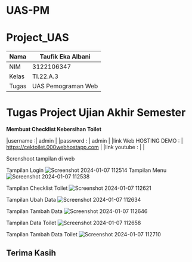 # UAS-PM
# Project_UAS

| Nama      | Taufik Eka Albani |
| ----------- | ----------- |
| NIM     | 3122106347      |
| Kelas   | TI.22.A.3        |
| Tugas   | UAS Pemograman Web        |


# Tugas Project Ujian Akhir Semester

**Membuat  Checklist Kebersihan Toilet**<br>

|username :| admin  |
|password : | admin |
|link Web HOSTING DEMO : | https://cektoilet.000webhostapp.com |
|link youtube : |  |




Screnshoot tampilan di web

Tampilan Login
![Screenshot 2024-01-07 112514](https://github.com/taufikalbani13/Lab1web/assets/115517181/370609f2-068d-456a-9dc6-108b69dd7067)
Tampilan Menu
![Screenshot 2024-01-07 112538](https://github.com/taufikalbani13/Lab1web/assets/115517181/4d443997-939b-477d-88dc-d2aeae143fa6)

Tampilan Checklist Toilet
![Screenshot 2024-01-07 112621](https://github.com/taufikalbani13/Lab1web/assets/115517181/45d1878c-7b70-4cb0-b796-b4a2f8e44489)

Tampilan Ubah Data
![Screenshot 2024-01-07 112634](https://github.com/taufikalbani13/Lab1web/assets/115517181/7d67922e-bde6-4ae2-ac43-294341e1ebb4)

Tampilan Tambah Data
![Screenshot 2024-01-07 112646](https://github.com/taufikalbani13/Lab1web/assets/115517181/fe56b432-1e5f-4d8c-9b73-1ee48fd5e8b1)

Tampilan Data Toilet
![Screenshot 2024-01-07 112658](https://github.com/taufikalbani13/Lab1web/assets/115517181/abf06202-e8e1-4b4c-8232-da9a6e1aa14e)

Tampilan Tambah Data Toilet
![Screenshot 2024-01-07 112710](https://github.com/taufikalbani13/Lab1web/assets/115517181/3a817df3-24dd-46ed-880f-26e6ae0de0bb)


## Terima Kasih
